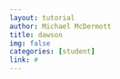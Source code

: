 ```yaml
---
layout: tutorial
author: Michael McDermott
title: dawson
img: false
categories: [student]
link: #
---
```

